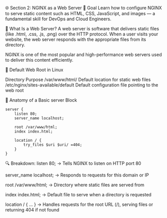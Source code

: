 🌐 Section 2: NGINX as a Web Server
🚀 Goal
Learn how to configure NGINX to serve static content such as HTML, CSS, JavaScript, and images — a fundamental skill for DevOps and Cloud Engineers.

🧠 What Is a Web Server?
A web server is software that delivers static files (like .html, .css, .js, .png) over the HTTP protocol.
When a user visits your website, the web server responds with the appropriate files from its directory.

NGINX is one of the most popular and high-performance web servers used to deliver this content efficiently.

📁 Default Web Root in Linux

Directory	Purpose
/var/www/html/	Default location for static web files
/etc/nginx/sites-available/default	Default configuration file pointing to the web root

📝 Anatomy of a Basic server Block
```
server {
    listen 80;
    server_name localhost;

    root /var/www/html;
    index index.html;

    location / {
        try_files $uri $uri/ =404;
    }
}
```

🔍 Breakdown:
listen 80; → Tells NGINX to listen on HTTP port 80

server_name localhost; → Responds to requests for this domain or IP

root /var/www/html; → Directory where static files are served from

index index.html; → Default file to serve when a directory is requested

location / { ... } → Handles requests for the root URL (/), serving files or returning 404 if not found